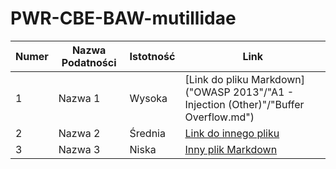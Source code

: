 # PWR-CBE-BAW-mutillidae




| Numer | Nazwa Podatności | Istotność | Link |
|-------|------------------|-----------|------|
| 1     | Nazwa 1          | Wysoka    | [Link do pliku Markdown]("OWASP 2013"/"A1 - Injection (Other)"/"Buffer Overflow.md") |
| 2     | Nazwa 2          | Średnia   | [Link do innego pliku](sciezka/do/innej_podatnosci.md) |
| 3     | Nazwa 3          | Niska     | [Inny plik Markdown](sciezka/do/kolejnej_podatnosci.md) |
